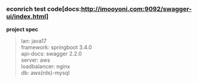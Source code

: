 ### econrich test code[docs:http://imooyoni.com:9092/swagger-ui/index.html]
**project spec**
>    lan: java17 </br>
>    framework: springboot 3.4.0 </br>
>    api-docs: swagger 2.2.0 </br>
>    server: aws </br>
>    loadbalancer: nginx </br>
>    db: aws(rds)-mysql </br>
